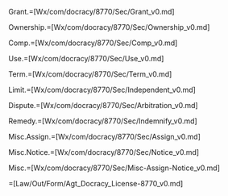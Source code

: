 Grant.=[Wx/com/docracy/8770/Sec/Grant_v0.md]

Ownership.=[Wx/com/docracy/8770/Sec/Ownership_v0.md]

Comp.=[Wx/com/docracy/8770/Sec/Comp_v0.md]

Use.=[Wx/com/docracy/8770/Sec/Use_v0.md]

Term.=[Wx/com/docracy/8770/Sec/Term_v0.md]

Limit.=[Wx/com/docracy/8770/Sec/Independent_v0.md]

Dispute.=[Wx/com/docracy/8770/Sec/Arbitration_v0.md]

Remedy.=[Wx/com/docracy/8770/Sec/Indemnify_v0.md]

Misc.Assign.=[Wx/com/docracy/8770/Sec/Assign_v0.md]

Misc.Notice.=[Wx/com/docracy/8770/Sec/Notice_v0.md]

Misc.=[Wx/com/docracy/8770/Sec/Misc-Assign-Notice_v0.md]  


=[Law/Out/Form/Agt_Docracy_License-8770_v0.md]